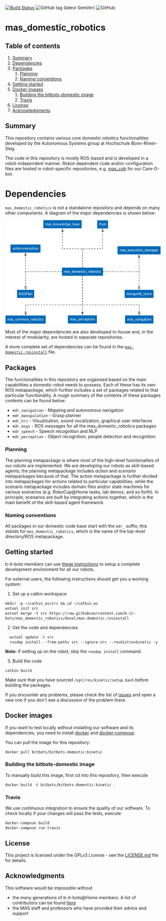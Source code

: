 [![Build Status](https://travis-ci.org/b-it-bots/mas_domestic_robotics.svg?branch=kinetic)](https://travis-ci.org/b-it-bots/mas_domestic_robotics)
![GitHub tag (latest SemVer)](https://img.shields.io/github/tag/b-it-bots/mas_domestic_robotics.svg?label=version)
![GitHub](https://img.shields.io/github/license/b-it-bots/mas_domestic_robotics.svg)

# mas_domestic_robotics

## Table of contents

1. [Summary](#summary)
2. [Dependencies](#dependencies)
3. [Packages](#packages)
    1. [Planning](#planning)
    2. [Naming conventions](#naming-conventions)
4. [Getting started](#getting-started)
5. [Docker images](#docker-images)
    1. [Building the bitbots-domestic image](#building-the-bitbots-domestic-image)
    2. [Travis](#travis)
6. [License](#license)
6. [Acknowledgments](#acknowledgments)

## Summary

This repository contains various core domestic robotics functionalities developed by the Autonomous Systems group at Hochschule Bonn-Rhein-Sieg.

The code in this repository is mostly ROS-based and is developed in a robot-independent manner. Robot-dependent code and/or configuration files are hosted in robot-specific repositories, e.g. [mas_cob](https://github.com/b-it-bots/mas_cob) for our Care-O-bot.

# Dependencies

`mas_domestic_robotics` is not a standalone repository and depends on many other components. A diagram of the major dependencies is shown below:

![mas_domestic_robotics repository dependency diagram](docs/images/repo_dependency_diagram.png)

Most of the major dependencies are also developed in-house and, in the interest of modularity, are hosted in separate repositories.

A more complete set of dependencies can be found in the [`mas-domestic.rosinstall`](mas-domestic.rosinstall) file.

## Packages

The functionalities in this repository are organised based on the main capabilities a domestic robot needs to possess. Each of these has its own ROS metapackage, which further includes a set of packages related to that particular functionality. A rough summary of the contents of these packages contents can be found below:

* `mdr_navigation` - Mapping and autonomous navigation
* `mdr_manipulation` - Grasp planner
* `mdr_hri` - Visualization, sound vocalization, graphical user interfaces
* `mdr_msgs` - ROS messages for all the mas_domestic_robotics packages
* `mdr_speech` - Speech recognition and NLP
* `mdr_perception` - Object recognition, people detection and recognition.

### Planning

The planning metapackage is where most of the high-level functionalites of our robots are implemented. We are developing our robots as skill-based agents; the planning metapackage includes *action* and *scenario* metapackages because of that. The action metapackage is further divided into metapackages for actions related to particular capabilities, while the scenario metapackage includes domain files and/or state machines for various scenarios (e.g. RoboCup@Home tasks, lab demos, and so forth). In principle, scenarios are built by integrating actions together, which is the main benefit of the skill-based agent framework.

### Naming conventions

All packages in our domestic code base start with the `mdr_` suffix; this stands for `mas_domestic_robotics`, which is the name of the top-level directory/ROS metapackage.

## Getting started

b-it-bots members can use [these instructions](https://github.com/b-it-bots/dev-env#setup) to setup a complete development environment for all our robots.

For external users, the following instructions should get you a working system:

1. Set up a catkin workspace

  ```
  mkdir -p ~/catkin_ws/src && cd ~/catkin_ws
  wstool init src
  wstool merge -t src https://raw.githubusercontent.com/b-it-bots/mas_domestic_robotics/devel/mas-domestic.rosinstall
  ```
2. Get the code and dependencies

  ```
    wstool update -t src
    rosdep install --from-paths src --ignore-src --rosdistro=kinetic -y
  ```
  **Note:** If setting up on the robot, skip the `rosdep install` command.

3. Build the code

  ```
  catkin build
  ```
  Make sure that you have sourced `/opt/ros/kinetic/setup.bash` before building the packages.

If you encounter any problems, please check the list of [issues](https://github.com/b-it-bots/mas_domestic_robotics/issues) and open a new one if you don't see a discussion of the problem there.

## Docker images

If you want to test locally without installing our software and its dependencies, you need to install [docker](https://docs.docker.com/install/linux/docker-ce/ubuntu/) and [docker-compose](https://docs.docker.com/compose/install/).

You can pull the image for this repository:

```
docker pull bitbots/bitbots-domestic:kinetic
```

### Building the bitbots-domestic image

To manually build this image, first cd into this repository, then execute

```
docker build -t bitbots/bitbots-domestic:kinetic .
```

### Travis

We use continuous integration to ensure the quality of our software. To check locally if your changes will pass the tests, execute

```
docker-compose build
docker-compose run travis
```

## License

This project is licensed under the GPLv3 License - see the [LICENSE.md](LICENSE.md) file for details.

## Acknowledgments

This software would be impossible without
* the many generations of b-it-bots@Home members. A list of contributors can be found [here](https://github.com/b-it-bots/mas_domestic_robotics/graphs/contributors)
* the MAS staff and professors who have provided their advice and support
